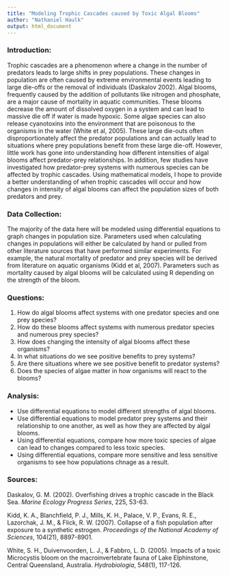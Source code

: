 ```yaml
---
title: "Modeling Trophic Cascades caused by Toxic Algal Blooms"
author: "Nathaniel Haulk"
output: html_document
---
```



### Introduction:

Trophic cascades are a phenomenon where a change in the number of predators leads to large shifts in prey populations. These changes in population are often caused by extreme environmental events leading to large die-offs or the removal of individuals (Daskalov 2002). Algal blooms, frequently caused by the addition of pollutants like nitrogen and phosphate, are a major cause of mortality in aquatic communities. These blooms decrease the amount of dissolved oxygen in a system and can lead to massive die off if water is made hypoxic. Some algae species can also release cyanotoxins into the environment that are poisonous to the organisms in the water (White et al, 2005). These large die-outs often disproportionately affect the predator populations and can actually lead to situations where prey populations benefit from these large die-off. However, little work has gone into understanding how different intensities of algal blooms affect predator-prey relationships. In addition, few studies have investigated how predator-prey systems with numerous species can be affected by trophic cascades. Using mathematical models, I hope to provide a better understanding of when trophic cascades will occur and how changes in intensity of algal blooms can affect the population sizes of both predators and prey.

### Data Collection:

The majority of the data here will be modeled using differential equations to graph changes in population size. Parameters used when calculating changes in populations will either be calculated by hand or pulled from other literature sources that have performed similar experiments. For example, the natural mortality of predator and prey species will be derived from literature on aquatic organisms (Kidd et al, 2007). Parameters such as mortality caused by algal blooms will be calculated using R depending on the strength of the bloom. 


### Questions:

1. How do algal blooms affect systems with one predator species and one prey species?   
2. How do these blooms affect systems with numerous predator species and numerous prey species?  
3. How does changing the intensity of algal blooms affect these organisms?  
4. In what situations do we see positive benefits to prey systems?  
5. Are there situations where we see positive benefit to predator systems?  
6. Does the species of algae matter in how organisms will react to the blooms? 

### Analysis:
  * Use differential equations to model different strengths of algal blooms.
  * Use differential equations to model predator prey systems and their relationship to one another, as well as how they are affected by algal blooms.
  * Using differential equations, compare how more toxic species of algae can lead to changes compared to less toxic species.
  * Using differential equations, compare more sensitive and less sensitive organisms to see how populations chnage as a result. 

### Sources:

Daskalov, G. M. (2002). Overfishing drives a trophic cascade in the Black Sea. *Marine Ecology Progress Series*, 225, 53-63.
  
Kidd, K. A., Blanchfield, P. J., Mills, K. H., Palace, V. P., Evans, R. E., Lazorchak, J. M., & Flick, R. W. (2007). Collapse of a fish population after exposure to a synthetic estrogen. *Proceedings of the National Academy of Sciences*, 104(21), 8897-8901.
  
White, S. H., Duivenvoorden, L. J., & Fabbro, L. D. (2005). Impacts of a toxic Microcystis bloom on the macroinvertebrate fauna of Lake Elphinstone, Central Queensland, Australia. *Hydrobiologia*, 548(1), 117-126.



